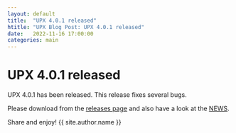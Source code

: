 ```yaml
---
layout: default
title:  "UPX 4.0.1 released"
htitle: "UPX Blog Post: UPX 4.0.1 released"
date:   2022-11-16 17:00:00
categories: main
---
```


UPX 4.0.1 released
==================

UPX 4.0.1 has been released.
This release fixes several bugs.

Please download from the
[releases page](https://github.com/upx/upx/releases)
and also have a look at the
[NEWS](https://upx.github.io/upx-news.txt).

Share and enjoy!
{{ site.author.name }}
